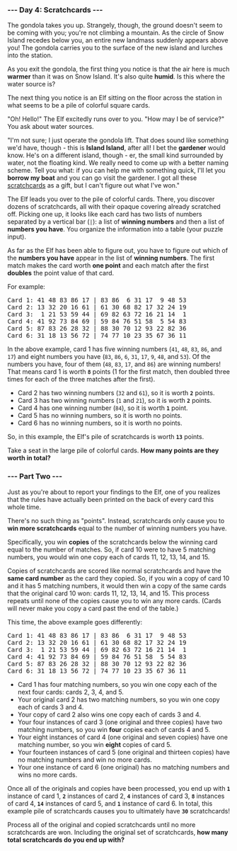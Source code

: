 ### --- Day 4: Scratchcards ---

The gondola takes you up. Strangely, though, the ground doesn't seem to be coming with you; you're
not climbing a mountain. As the circle of Snow Island recedes below you, an entire new landmass
suddenly appears above you! The gondola carries you to the surface of the new island and lurches
into the station.

As you exit the gondola, the first thing you notice is that the air here is much <b>warmer</b> than
it was on Snow Island. It's also quite <b>humid</b>. Is this where the water source is?

The next thing you notice is an Elf sitting on the floor across the station in what seems to be a
pile of colorful square cards.

"Oh! Hello!" The Elf excitedly runs over to you. "How may I be of service?" You ask about water
sources.

"I'm not sure; I just operate the gondola lift. That does sound like something we'd have, though -
this is <b>Island Island</b>, after all! I bet the <b>gardener</b> would know. He's on a different
island, though - er, the small kind surrounded by water, not the floating kind. We really need to
come up with a better naming scheme. Tell you what: if you can help me with something quick, I'll
let you <b>borrow my boat</b> and you can go visit the gardener. I got all these
[scratchcards](https://en.wikipedia.org/wiki/Scratchcard) as a gift, but I can't figure out what
I've won."

The Elf leads you over to the pile of colorful cards. There, you discover dozens of scratchcards,
all with their opaque covering already scratched off. Picking one up, it looks like each card has
two lists of numbers separated by a vertical bar (<code>|</code>): a list of <b>winning numbers</b>
and then a list of <b>numbers you have</b>. You organize the information into a table (your puzzle
input).

As far as the Elf has been able to figure out, you have to figure out which of the <b>numbers you
have</b> appear in the list of <b>winning numbers</b>. The first match makes the card worth <b>one
point</b> and each match after the first <b>doubles</b> the point value of that card.

For example:

<pre>
Card 1: 41 48 83 86 17 | 83 86  6 31 17  9 48 53
Card 2: 13 32 20 16 61 | 61 30 68 82 17 32 24 19
Card 3:  1 21 53 59 44 | 69 82 63 72 16 21 14  1
Card 4: 41 92 73 84 69 | 59 84 76 51 58  5 54 83
Card 5: 87 83 26 28 32 | 88 30 70 12 93 22 82 36
Card 6: 31 18 13 56 72 | 74 77 10 23 35 67 36 11
</pre>

In the above example, card 1 has five winning numbers (<code>41</code>, <code>48</code>,
<code>83</code>, <code>86</code>, and <code>17</code>) and eight numbers you have (<code>83</code>,
<code>86</code>, <code>6</code>, <code>31</code>, <code>17</code>, <code>9</code>, <code>48</code>,
and <code>53</code>). Of the numbers you have, four of them (<code>48</code>, <code>83</code>,
<code>17</code>, and <code>86</code>) are winning numbers! That means card 1 is worth
<code><b>8</b></code> points (1 for the first match, then doubled three times for each of the three
matches after the first).

- Card 2 has two winning numbers (<code>32</code> and <code>61</code>), so it is worth
  <code><b>2</b></code> points.
- Card 3 has two winning numbers (<code>1</code> and <code>21</code>), so it is worth
  <code><b>2</b></code> points.
- Card 4 has one winning number (<code>84</code>), so it is worth <code><b>1</b></code> point.
- Card 5 has no winning numbers, so it is worth no points.
- Card 6 has no winning numbers, so it is worth no points.

So, in this example, the Elf's pile of scratchcards is worth <code><b>13</b></code> points.

Take a seat in the large pile of colorful cards. <b>How many points are they worth in total?</b>

### --- Part Two ---

Just as you're about to report your findings to the Elf, one of you realizes that the rules have
actually been printed on the back of every card this whole time.

There's no such thing as "points". Instead, scratchcards only cause you to <b>win more
scratchcards</b> equal to the number of winning numbers you have.

Specifically, you win <b>copies</b> of the scratchcards below the winning card equal to the number
of matches. So, if card 10 were to have 5 matching numbers, you would win one copy each of cards 11,
12, 13, 14, and 15.

Copies of scratchcards are scored like normal scratchcards and have the <b>same card number</b> as
the card they copied. So, if you win a copy of card 10 and it has 5 matching numbers, it would then
win a copy of the same cards that the original card 10 won: cards 11, 12, 13, 14, and 15. This
process repeats until none of the copies cause you to win any more cards. (Cards will never make you
copy a card past the end of the table.)

This time, the above example goes differently:

<pre>
Card 1: 41 48 83 86 17 | 83 86  6 31 17  9 48 53
Card 2: 13 32 20 16 61 | 61 30 68 82 17 32 24 19
Card 3:  1 21 53 59 44 | 69 82 63 72 16 21 14  1
Card 4: 41 92 73 84 69 | 59 84 76 51 58  5 54 83
Card 5: 87 83 26 28 32 | 88 30 70 12 93 22 82 36
Card 6: 31 18 13 56 72 | 74 77 10 23 35 67 36 11
</pre>

- Card 1 has four matching numbers, so you win one copy each of the next four cards: cards 2, 3, 4,
  and 5.
- Your original card 2 has two matching numbers, so you win one copy each of cards 3 and 4.
- Your copy of card 2 also wins one copy each of cards 3 and 4.
- Your four instances of card 3 (one original and three copies) have two matching numbers, so you
  win <b>four</b> copies each of cards 4 and 5.
- Your eight instances of card 4 (one original and seven copies) have one matching number, so you
  win <b>eight</b> copies of card 5.
- Your fourteen instances of card 5 (one original and thirteen copies) have no matching numbers and
  win no more cards.
- Your one instance of card 6 (one original) has no matching numbers and wins no more cards.

Once all of the originals and copies have been processed, you end up with <code><b>1</b></code>
instance of card 1, <code><b>2</b></code> instances of card 2, <code><b>4</b></code> instances of
card 3, <code><b>8</b></code> instances of card 4, <code><b>14</b></code> instances of card 5, and
<code><b>1</b></code> instance of card 6. In total, this example pile of scratchcards causes you to
ultimately have <code><b>30</b></code> scratchcards!

Process all of the original and copied scratchcards until no more scratchcards are won. Including
the original set of scratchcards, <b>how many total scratchcards do you end up with?</b>